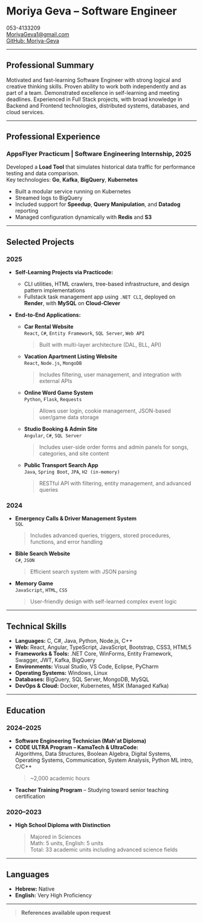 # Moriya Geva – Software Engineer  
053-4133209  
MoriyaGeva1@gmail.com  
[GitHub: Moriya-Geva](https://github.com/Moriya-Geva)

---

##  Professional Summary
Motivated and fast-learning Software Engineer with strong logical and creative thinking skills. Proven ability to work both independently and as part of a team. Demonstrated excellence in self-learning and meeting deadlines. Experienced in Full Stack projects, with broad knowledge in Backend and Frontend technologies, distributed systems, databases, and cloud services.

---

## Professional Experience

### AppsFlyer Practicum | Software Engineering Internship, 2025
Developed a **Load Tool** that simulates historical data traffic for performance testing and data comparison.  
Key technologies: **Go**, **Kafka**, **BigQuery**, **Kubernetes**  
- Built a modular service running on Kubernetes  
- Streamed logs to BigQuery  
- Included support for **Speedup**, **Query Manipulation**, and **Datadog** reporting  
- Managed configuration dynamically with **Redis** and **S3**

---

##  Selected Projects

### 2025

- **Self-Learning Projects via Practicode:**
  - CLI utilities, HTML crawlers, tree-based infrastructure, and design pattern implementations
  - Fullstack task management app using `.NET CLI`, deployed on **Render**, with **MySQL** on **Cloud-Clever**

- **End-to-End Applications:**
  - **Car Rental Website**  
    `React`, `C#`, `Entity Framework`, `SQL Server`, `Web API`  
    > Built with multi-layer architecture (DAL, BLL, API)

  - **Vacation Apartment Listing Website**  
    `React`, `Node.js`, `MongoDB`  
    > Includes filtering, user management, and integration with external APIs

  - **Online Word Game System**  
    `Python`, `Flask`, `Requests`  
    > Allows user login, cookie management, JSON-based user/game data storage

  - **Studio Booking & Admin Site**  
    `Angular`, `C#`, `SQL Server`  
    > Includes user-side order forms and admin panels for songs, categories, and site content

  - **Public Transport Search App**  
    `Java`, `Spring Boot`, `JPA`, `H2 (in-memory)`  
    > RESTful API with filtering, entity management, and advanced queries

### 2024

- **Emergency Calls & Driver Management System**  
  `SQL`  
  > Includes advanced queries, triggers, stored procedures, functions, and error handling

- **Bible Search Website**  
  `C#`, `JSON`  
  > Efficient search system with JSON parsing

- **Memory Game**  
  `JavaScript`, `HTML`, `CSS`  
  > User-friendly design with self-learned complex event logic

---

##  Technical Skills

- **Languages:** C, C#, Java, Python, Node.js, C++
- **Web:** React, Angular, TypeScript, JavaScript, Bootstrap, CSS3, HTML5
- **Frameworks & Tools:** .NET Core, WinForms, Entity Framework, Swagger, JWT, Kafka, BigQuery
- **Environments:** Visual Studio, VS Code, Eclipse, PyCharm
- **Operating Systems:** Windows, Linux
- **Databases:** BigQuery, SQL Server, MongoDB, MySQL
- **DevOps & Cloud:** Docker, Kubernetes, MSK (Managed Kafka)

---

##  Education

### 2024–2025

- **Software Engineering Technician (Mah'at Diploma)**  
- **CODE ULTRA Program – KamaTech & UltraCode:**  
  Algorithms, Data Structures, Boolean Algebra, Digital Systems, Operating Systems, Communication, System Analysis, Python ML intro, C/C++
  > ~2,000 academic hours  
- **Teacher Training Program** – Studying toward senior teaching certification

### 2020–2023

- **High School Diploma with Distinction**  
  > Majored in Sciences  
  > Math: 5 units, English: 5 units  
  > Total: 33 academic units including advanced science fields

---

##  Languages

- **Hebrew:** Native  
- **English:** Very High Proficiency

---

> **References available upon request**


